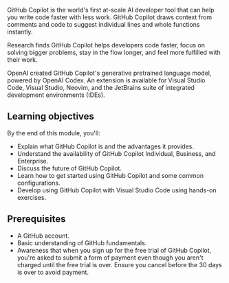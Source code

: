 GitHub Copilot is the world's first at-scale AI developer tool that can help you write code faster with less work. GitHub Copilot draws context from comments and code to suggest individual lines and whole functions instantly.

Research finds GitHub Copilot helps developers code faster, focus on solving bigger problems, stay in the flow longer, and feel more fulfilled with their work.

OpenAI created GitHub Copilot's generative pretrained language model, powered by OpenAI Codex. An extension is available for Visual Studio Code, Visual Studio, Neovim, and the JetBrains suite of integrated development environments (IDEs).

## Learning objectives

By the end of this module, you'll:

- Explain what GitHub Copilot is and the advantages it provides.
- Understand the availability of GitHub Copilot Individual, Business, and Enterprise.
- Discuss the future of GitHub Copilot.
- Learn how to get started using GitHub Copilot and some common configurations.
- Develop using GitHub Copilot with Visual Studio Code using hands-on exercises.

## Prerequisites

- A GitHub account.
- Basic understanding of GitHub fundamentals.
- Awareness that when you sign up for the free trial of GitHub Copilot, you're asked to submit a form of payment even though you aren't charged until the free trial is over. Ensure you cancel before the 30 days is over to avoid payment.
